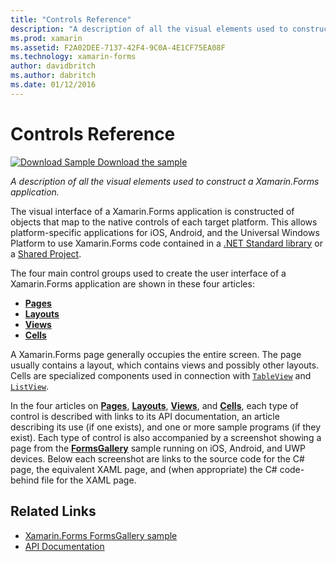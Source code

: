 ```yaml
---
title: "Controls Reference"
description: "A description of all the visual elements used to construct a Xamarin.Forms application. This article lists the control groups that make up the user interface of a Xamarin.Forms application."
ms.prod: xamarin
ms.assetid: F2A02DEE-7137-42F4-9C0A-4E1CF75EA08F
ms.technology: xamarin-forms
author: davidbritch
ms.author: dabritch
ms.date: 01/12/2016
---
```


# Controls Reference

[![Download Sample](~/media/shared/download.png) Download the sample](https://developer.xamarin.com/samples/FormsGallery/)

_A description of all the visual elements used to construct a Xamarin.Forms application._

The visual interface of a Xamarin.Forms application is constructed of objects that map to the native controls of each target platform. This allows platform-specific applications for iOS, Android, and the Universal Windows Platform to use Xamarin.Forms code contained in  a [.NET Standard library](~/cross-platform/app-fundamentals/net-standard.md) or a [Shared Project](~/cross-platform/app-fundamentals/shared-projects.md).

The four main control groups used to create the user interface of a Xamarin.Forms application are shown in these four articles:

- [**Pages**](pages.md)
- [**Layouts**](layouts.md)
- [**Views**](views.md)
- [**Cells**](cells.md)

A Xamarin.Forms page generally occupies the entire screen. The page usually contains a layout, which contains views and possibly other layouts. Cells are specialized components used in connection with [`TableView`](views.md#tableView) and [`ListView`](views.md#listView).

In the four articles on [**Pages**](pages.md), [**Layouts**](layouts.md), [**Views**](views.md), and [**Cells**](cells.md), each type of control is described with links to its API documentation, an article describing its use (if one exists), and one or more sample programs (if they exist). Each type of control is also accompanied by a screenshot showing a page from the [**FormsGallery**](https://developer.xamarin.com/samples/FormsGallery/) sample running on iOS, Android, and UWP devices. Below each screenshot are links to the source code for the C# page, the equivalent XAML page, and (when appropriate) the C# code-behind file for the XAML page.

## Related Links

- [Xamarin.Forms FormsGallery sample](https://developer.xamarin.com/samples/FormsGallery/)
- [API Documentation](https://docs.microsoft.com/dotnet/api/xamarin.forms?view=xamarin-forms)
